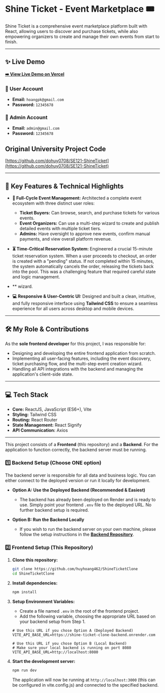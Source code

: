 # Shine Ticket - Event Marketplace 🎟️

Shine Ticket is a comprehensive event marketplace platform built with React, allowing users to discover and purchase tickets, while also empowering organizers to create and manage their own events from start to finish.

---

## ✨ Live Demo

**[➡️ View Live Demo on Vercel](https://shine-ticket-clone.vercel.app/)**

### 👤 **User Account**

- **Email:** `hoangpk@gmail.com`
- **Password:** `12345678`

### 💼 **Admin Account**

- **Email:** `admin@gmail.com`
- **Password:** `12345678`

## Original University Project Code

[https://github.com/dohuy0708/SE121-ShineTicket](https://github.com/dohuy0708/SE121-ShineTicket)

---

## 🚀 Key Features & Technical Highlights

- **🎫 Full-Cycle Event Management:** Architected a complete event ecosystem with three distinct user roles:

  - **Ticket Buyers:** Can browse, search, and purchase tickets for various events.
  - **Event Organizers:** Can use a multi-step wizard to create and publish detailed events with multiple ticket tiers.
  - **Admins:** Have oversight to approve new events, confirm manual payments, and view overall platform revenue.

- **⏳ Time-Critical Reservation System:** Engineered a crucial 15-minute ticket reservation system. When a user proceeds to checkout, an order is created with a "pending" status. If not completed within 15 minutes, the system automatically cancels the order, releasing the tickets back into the pool. This was a challenging feature that required careful state and logic management.

- \*\* wizard.

- **💻 Responsive & User-Centric UI:** Designed and built a clean, intuitive, and fully responsive interface using **Tailwind CSS** to ensure a seamless experience for all users across desktop and mobile devices.

---

## 🛠️ My Role & Contributions

As the **sole frontend developer** for this project, I was responsible for:

- Designing and developing the entire frontend application from scratch.
- Implementing all user-facing features, including the event discovery, ticket purchasing flow, and the multi-step event creation wizard.
- Handling all API integrations with the backend and managing the application's client-side state.

---

## 💻 Tech Stack

- **Core:** ReactJS, JavaScript (ES6+), Vite
- **Styling:** Tailwind CSS
- **Routing:** React Router
- **State Management:** React Signify
- **API Communication:** Axios

---

This project consists of a **Frontend** (this repository) and a **Backend**. For the application to function correctly, the backend server must be running.

### 1️⃣ **Backend Setup (Choose ONE option)**

The backend server is responsible for all data and business logic. You can either connect to the deployed version or run it locally for development.

- **Option A: Use the Deployed Backend (Recommended & Easiest)**

  - The backend has already been deployed on Render and is ready to use. Simply point your frontend `.env` file to the deployed URL. No further backend setup is required.

- **Option B: Run the Backend Locally**
  - If you wish to run the backend server on your own machine, please follow the setup instructions in the [**Backend Repository**](https://github.com/huyhoang462/ShineTicketClone-Backend).

### 2️⃣ **Frontend Setup (This Repository)**

1.  **Clone this repository:**

    ```sh
    git clone https://github.com/huyhoang462/ShineTicketClone
    cd ShineTicketClone
    ```

2.  **Install dependencies:**

    ```sh
    npm install
    ```

3.  **Setup Environment Variables:**

    - Create a file named `.env` in the root of the frontend project.
    - Add the following variable, choosing the appropriate URL based on your backend setup from Step 1.

    ```env
    # Use this URL if you chose Option A (Deployed Backend)
    VITE_API_BASE_URL=https://shine-ticket-clone-backend.onrender.com

    # Use this URL if you chose Option B (Local Backend)
    # Make sure your local backend is running on port 8080
    VITE_API_BASE_URL=http://localhost:8080
    ```

4.  **Start the development server:**
    ```sh
    npm run dev
    ```
    The application will now be running at `http://localhost:3000` (this can be configured in vite.config.js) and connected to the specified backend.
